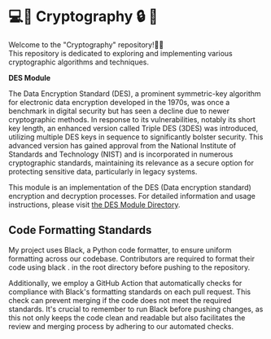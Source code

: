 # 💻📱 Cryptography 🔒 🔑

Welcome to the "Cryptography" repository!🕵️‍♂️<br> 
This repository is dedicated to exploring and implementing various cryptographic algorithms and techniques. 

<b>DES Module</b>

The Data Encryption Standard (DES), a prominent symmetric-key algorithm for electronic data encryption developed in the 1970s, was once a benchmark in digital security but has seen a decline due to newer cryptographic methods. In response to its vulnerabilities, notably its short key length, an enhanced version called Triple DES (3DES) was introduced, utilizing multiple DES keys in sequence to significantly bolster security. This advanced version has gained approval from the National Institute of Standards and Technology (NIST) and is incorporated in numerous cryptographic standards, maintaining its relevance as a secure option for protecting sensitive data, particularly in legacy systems.

This module is an implementation of the DES (Data encryption standard) encryption and decryption processes. 
For detailed information and usage instructions, please visit <a href="https://github.com/Snafkin547/DESModule">the DES Module Directory</a>.


## Code Formatting Standards
My project uses Black, a Python code formatter, to ensure uniform formatting across our codebase. 
Contributors are required to format their code using black . in the root directory before pushing to the repository. 

Additionally, we employ a GitHub Action that automatically checks for compliance with Black's formatting standards on each pull request. 
This check can prevent merging if the code does not meet the required standards. 
It's crucial to remember to run Black before pushing changes, as this not only keeps the code clean and readable but also facilitates the review and merging process by adhering to our automated checks.
